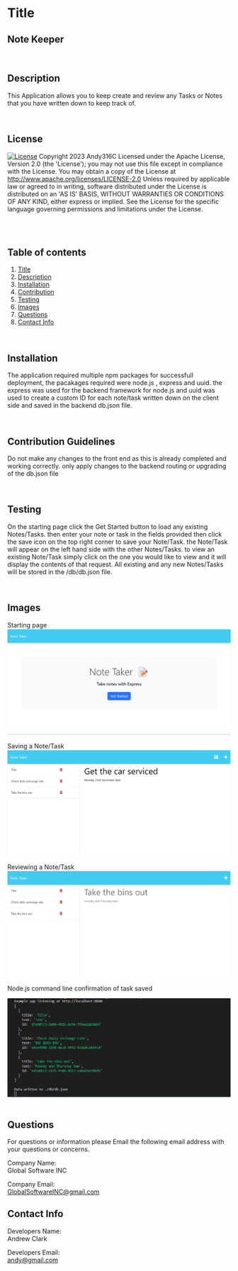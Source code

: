 <div id='title'>

  # Title
  ## Note Keeper
  </div>

  <br>
  <div id='desc'>

  ## Description
  This Application allows you to keep create and review any Tasks or Notes that you have written down to keep track of.
  </div>
  <br>

## License
  
  [![License](https://img.shields.io/badge/License-Apache_2.0-blue.svg)](https://opensource.org/licenses/Apache-2.0)  Copyright 2023 Andy316C Licensed under the Apache License, Version 2.0 (the 'License'); you may not use this file except in compliance with the License. You may obtain a copy of the License at http://www.apache.org/licenses/LICENSE-2.0 Unless required by applicable law or agreed to in writing, software distributed under the License is distributed on an 'AS IS' BASIS, WITHOUT WARRANTIES OR CONDITIONS OF ANY KIND, either express or implied. See the License for the specific language governing permissions and limitations under the License.

  <br>

  <br>
  
  ## Table of contents
  <ol>
  <li><a href='#title'>Title</a></li>
  <li><a href='#desc'>Description</a></li>
  <li><a href='#install'>Installation</a></li>
  <li><a href='#cont'>Contribution</a></li>
  <li><a href='#test'>Testing</a></li>
  <li><a href='#images'>Images</a></li>
  <li><a href='#questions'>Questions</a></li>
  <li><a href='#contact'>Contact Info</a></li>
  </ol>
  <br>

  <div id='install'>

  ## Installation
  The application required multiple npm packages for successfull deployment, the pacakages required were node.js , express and uuid. the express was used for the backend framework for node.js and uuid was used to create a custom ID for each note/task written down on the client side and saved in the backend db.json file.

  </div>
  <br>


  <div id='cont'>

  ## Contribution Guidelines
  Do not make any changes to the front end as this is already completed and working correctly. only apply changes to the backend routing or upgrading of the db.json file
  </div>
  <br>

  <div id='test'>

  ## Testing
  On the starting page click the Get Started button to load any existing Notes/Tasks. then enter your note or task in the fields provided then click the save icon on the top right corner to save your Note/Task. the Note/Task will appear on the left hand side with the other Notes/Tasks. to view an existing Note/Task simply click on the one you would like to view and it will display the contents of that request. All existing and any new Notes/Tasks will be stored in the /db/db.json file.
  </div>
  <br>

   <div id='images'>

  ## Images
  Starting page
  <img src= 'Project/images/starting-page.png'>
  <br>

  Saving a Note/Task
  <img src= 'Project/images/saving-task.png'>
  <br>
  
  Reviewing a Note/Task
  <img src= 'Project/images/review-task.png'>
  <br>
  
  Node.js command line confirmation of task saved
  <br>

  <img src= 'Project/images/saved-data.png'>
  <br>

  </div>

  <br>
  
  <div id='questions'>
  
  ## Questions
  
  For questions or information please Email the following email address with your questions or concerns.
  <br>

  Company Name:<br>
  Global Software INC
  <br>

  Company Email: <br>
  GlobalSoftwareINC@gmail.com
  </div>

   <div id='contact'>
  
  ## Contact Info
  Developers Name: <br>
  Andrew Clark
  <br>

  Developers Email: <br>
  andy@gmail.com

  </div>



  